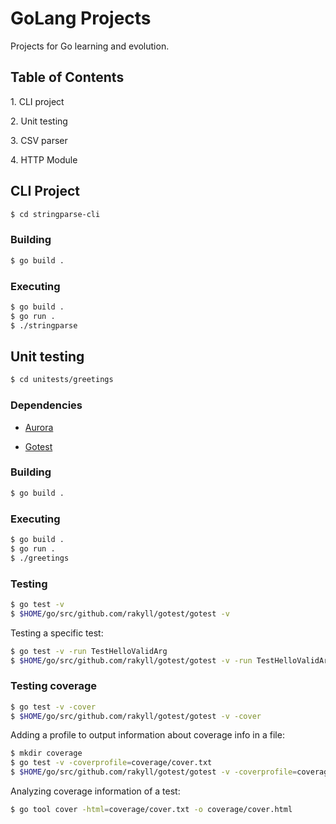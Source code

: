 # GoLang Projects

Projects for Go learning and evolution.

## Table of Contents

1\. CLI project

2\. Unit testing

3\. CSV parser

4\. HTTP Module

## CLI Project

```bash
$ cd stringparse-cli
```

### Building

```bash
$ go build .
```

### Executing

```bash
$ go build .
$ go run .
$ ./stringparse
```

## Unit testing

```bash
$ cd unitests/greetings
```

### Dependencies

- [Aurora](github.com/logrusorgru/aurora)

- [Gotest](github.com/rakyll/gotest)

### Building

```bash
$ go build .
```

### Executing

```bash
$ go build .
$ go run .
$ ./greetings
```

### Testing

```bash
$ go test -v
$ $HOME/go/src/github.com/rakyll/gotest/gotest -v 
```

Testing a specific test:

```bash
$ go test -v -run TestHelloValidArg
$ $HOME/go/src/github.com/rakyll/gotest/gotest -v -run TestHelloValidArg
```

### Testing coverage

```bash
$ go test -v -cover
$ $HOME/go/src/github.com/rakyll/gotest/gotest -v -cover
```

Adding a profile to output information about coverage info in a file:

```bash
$ mkdir coverage
$ go test -v -coverprofile=coverage/cover.txt
$ $HOME/go/src/github.com/rakyll/gotest/gotest -v -coverprofile=coverage/cover.txt
```

Analyzing coverage information of a test:

```bash
$ go tool cover -html=coverage/cover.txt -o coverage/cover.html
```